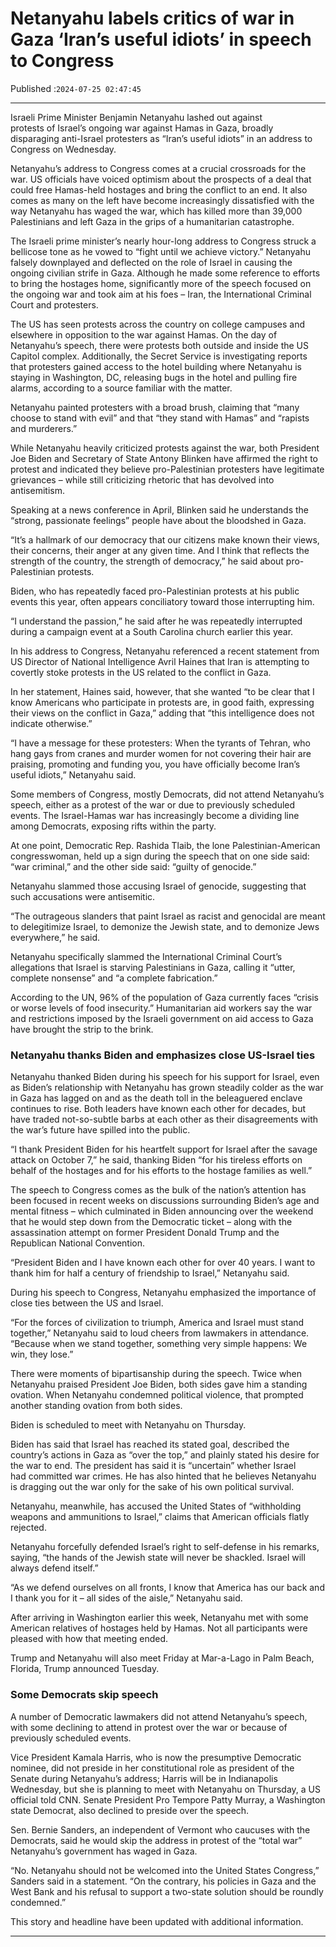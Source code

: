 # Netanyahu labels critics of war in Gaza ‘Iran’s useful idiots’ in speech to Congress

Published :`2024-07-25 02:47:45`

---

Israeli Prime Minister Benjamin Netanyahu lashed out against protests of Israel’s ongoing war against Hamas in Gaza, broadly disparaging anti-Israel protesters as “Iran’s useful idiots” in an address to Congress on Wednesday.

Netanyahu’s address to Congress comes at a crucial crossroads for the war. US officials have voiced optimism about the prospects of a deal that could free Hamas-held hostages and bring the conflict to an end. It also comes as many on the left have become increasingly dissatisfied with the way Netanyahu has waged the war, which has killed more than 39,000 Palestinians and left Gaza in the grips of a humanitarian catastrophe.

The Israeli prime minister’s nearly hour-long address to Congress struck a bellicose tone as he vowed to “fight until we achieve victory.” Netanyahu falsely downplayed and deflected on the role of Israel in causing the ongoing civilian strife in Gaza. Although he made some reference to efforts to bring the hostages home, significantly more of the speech focused on the ongoing war and took aim at his foes – Iran, the International Criminal Court and protesters.

The US has seen protests across the country on college campuses and elsewhere in opposition to the war against Hamas. On the day of Netanyahu’s speech, there were protests both outside and inside the US Capitol complex. Additionally, the Secret Service is investigating reports that protesters gained access to the hotel building where Netanyahu is staying in Washington, DC, releasing bugs in the hotel and pulling fire alarms, according to a source familiar with the matter.

Netanyahu painted protesters with a broad brush, claiming that “many choose to stand with evil” and that “they stand with Hamas” and “rapists and murderers.”

While Netanyahu heavily criticized protests against the war, both President Joe Biden and Secretary of State Antony Blinken have affirmed the right to protest and indicated they believe pro-Palestinian protesters have legitimate grievances – while still criticizing rhetoric that has devolved into antisemitism.

Speaking at a news conference in April, Blinken said he understands the “strong, passionate feelings” people have about the bloodshed in Gaza.

“It’s a hallmark of our democracy that our citizens make known their views, their concerns, their anger at any given time. And I think that reflects the strength of the country, the strength of democracy,” he said about pro-Palestinian protests.

Biden, who has repeatedly faced pro-Palestinian protests at his public events this year, often appears conciliatory toward those interrupting him.

“I understand the passion,” he said after he was repeatedly interrupted during a campaign event at a South Carolina church earlier this year.

In his address to Congress, Netanyahu referenced a recent statement from US Director of National Intelligence Avril Haines that Iran is attempting to covertly stoke protests in the US related to the conflict in Gaza.

In her statement, Haines said, however, that she wanted “to be clear that I know Americans who participate in protests are, in good faith, expressing their views on the conflict in Gaza,” adding that “this intelligence does not indicate otherwise.”

“I have a message for these protesters: When the tyrants of Tehran, who hang gays from cranes and murder women for not covering their hair are praising, promoting and funding you, you have officially become Iran’s useful idiots,” Netanyahu said.

Some members of Congress, mostly Democrats, did not attend Netanyahu’s speech, either as a protest of the war or due to previously scheduled events. The Israel-Hamas war has increasingly become a dividing line among Democrats, exposing rifts within the party.

At one point, Democratic Rep. Rashida Tlaib, the lone Palestinian-American congresswoman, held up a sign during the speech that on one side said: “war criminal,” and the other side said: “guilty of genocide.”

Netanyahu slammed those accusing Israel of genocide, suggesting that such accusations were antisemitic.

“The outrageous slanders that paint Israel as racist and genocidal are meant to delegitimize Israel, to demonize the Jewish state, and to demonize Jews everywhere,” he said.

Netanyahu specifically slammed the International Criminal Court’s allegations that Israel is starving Palestinians in Gaza, calling it “utter, complete nonsense” and “a complete fabrication.”

According to the UN, 96% of the population of Gaza currently faces “crisis or worse levels of food insecurity.” Humanitarian aid workers say the war and restrictions imposed by the Israeli government on aid access to Gaza have brought the strip to the brink.

### Netanyahu thanks Biden and emphasizes close US-Israel ties

Netanyahu thanked Biden during his speech for his support for Israel, even as Biden’s relationship with Netanyahu has grown steadily colder as the war in Gaza has lagged on and as the death toll in the beleaguered enclave continues to rise. Both leaders have known each other for decades, but have traded not-so-subtle barbs at each other as their disagreements with the war’s future have spilled into the public.

“I thank President Biden for his heartfelt support for Israel after the savage attack on October 7,” he said, thanking Biden “for his tireless efforts on behalf of the hostages and for his efforts to the hostage families as well.”

The speech to Congress comes as the bulk of the nation’s attention has been focused in recent weeks on discussions surrounding Biden’s age and mental fitness – which culminated in Biden announcing over the weekend that he would step down from the Democratic ticket – along with the assassination attempt on former President Donald Trump and the Republican National Convention.

“President Biden and I have known each other for over 40 years. I want to thank him for half a century of friendship to Israel,” Netanyahu said.

During his speech to Congress, Netanyahu emphasized the importance of close ties between the US and Israel.

“For the forces of civilization to triumph, America and Israel must stand together,” Netanyahu said to loud cheers from lawmakers in attendance. “Because when we stand together, something very simple happens: We win, they lose.”

There were moments of bipartisanship during the speech. Twice when Netanyahu praised President Joe Biden, both sides gave him a standing ovation. When Netanyahu condemned political violence, that prompted another standing ovation from both sides.

Biden is scheduled to meet with Netanyahu on Thursday.

Biden has said that Israel has reached its stated goal, described the country’s actions in Gaza as “over the top,” and plainly stated his desire for the war to end. The president has said it is “uncertain” whether Israel had committed war crimes. He has also hinted that he believes Netanyahu is dragging out the war only for the sake of his own political survival.

Netanyahu, meanwhile, has accused the United States of “withholding weapons and ammunitions to Israel,” claims that American officials flatly rejected.

Netanyahu forcefully defended Israel’s right to self-defense in his remarks, saying, “the hands of the Jewish state will never be shackled. Israel will always defend itself.”

“As we defend ourselves on all fronts, I know that America has our back and I thank you for it – all sides of the aisle,” Netanyahu said.

After arriving in Washington earlier this week, Netanyahu met with some American relatives of hostages held by Hamas. Not all participants were pleased with how that meeting ended.

Trump and Netanyahu will also meet Friday at Mar-a-Lago in Palm Beach, Florida, Trump announced Tuesday.

### Some Democrats skip speech

A number of Democratic lawmakers did not attend Netanyahu’s speech, with some declining to attend in protest over the war or because of previously scheduled events.

Vice President Kamala Harris, who is now the presumptive Democratic nominee, did not preside in her constitutional role as president of the Senate during Netanyahu’s address; Harris will be in Indianapolis Wednesday, but she is planning to meet with Netanyahu on Thursday, a US official told CNN. Senate President Pro Tempore Patty Murray, a Washington state Democrat, also declined to preside over the speech.

Sen. Bernie Sanders, an independent of Vermont who caucuses with the Democrats, said he would skip the address in protest of the “total war” Netanyahu’s government has waged in Gaza.

“No. Netanyahu should not be welcomed into the United States Congress,” Sanders said in a statement. “On the contrary, his policies in Gaza and the West Bank and his refusal to support a two-state solution should be roundly condemned.”

This story and headline have been updated with additional information.

---

